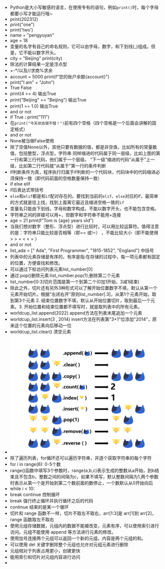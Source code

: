 - Python是大小写敏感的语言，在使用专有的语句，例如`print()`时，每个字母都要小写才能运行哦~
- print(202312)
- print("one")
- print('two')
- name = "pengyuyan"
- age = 18
- 变量的名字有自己的命名规则，它可以由字母，数字，和下划线(_)组成。但是，它不能以数字开头。
- city = "Beijing"   print(city)
- 除法的计算结果一定是浮点型
- +-*/以及//求商%求余
- account = 5000
print(f"您的账户余额{account}")
- print("I am" + "John")
- True False
- print(4 >= 4) 输出True
- print("Beijing" == "Beijing") 输出True
- print(1 == 1.0) 输出True
- and or not
- if True **:**     print("111")
- 在`print("今天状态很不错！")`前有四个空格（四个空格是一个后面会讲解的固定格式）
- and or not
- None被当做False使用
- 除了空值None以外，其他只要有数据的值，都是非空值，比如所有的常量数值，包括整型，浮点型，字符串
同样缩进的代码属于同一层级，比如上图的第一行和第三行代码，他们属于一个层级。
“下一级”缩进的代码“从属于”上一级，比如第二行代码就“从属于”第一行的条件判断
- if判断条件为真，程序执行归属于if判断的一个代码块，代码块中的代码缩进必须保持一致（即代码前面的空格数量保持一致）
- if else elif
- if后表达式带括号
- `else`和`elif`都是和`if`配对存在的。要找到当前的`elif`、`else`对应的if，最简单的方式就是往上找，找到上面离它最近且缩进空格一致的`if`
- 变量名只能由下划线，字母和数字构成，不能以数字开头，也不能包含空格。
- 字符串之间的拼接可以用+，但数字和字符串不能用+连接
- age = 21 print(f"Tom is {age} years old")
- 当我们想对数字（整形、浮点型）进行比较时，可以用比较运算符。值得注意的是：字符串只能比较是否相等（即== 或!=） ，不能比较大小（即不能使用 > > = < < = ）
- and or not
- list_ada = [" Ada", "First Programmer", "1815-1852", "England"] 中括号
- 列表中的元素存储是有序的，有序是指:在存储的过程中，每一项元素都有固定的位置，方便查找和修改。
- 可以通过下标访问列表元素list_number[0]
- 通过.pop()删除元素:list_number.pop(1);删除第二个元素
- list_number[0:3]切片范围是第一个到第二个(0加1开始，3减1结束)
- 除此之外，切片还有另外3种形式可以了解开始位置数字不填，默认从第一个元素开始切片。根据“左闭右开”原则list_number[:3]，从第1个元素开始，取到第3个元素 2. 结束位置数字不填，默认从开始位置切片，取到最后一个元素。3. 开始位置和结束位置都不填写时，就是取列表中的所有元素。
- worldcup_list.append(2022) append方法在列表末尾追加一个元素
- worldcup_list.insert(3 , 2014) insert方法在列表第"3+1"位添加"2014"，原来这个位置的元素向后移动一位
- worldcup_list.clear() 清空元素
- ![输入图片说明](/imgs/2024-07-07/U0qVEpuT6FjzhwiS.png)
- 除了遍历列表，for循环还可以遍历字符串，并逐个获取字符串的每个字符
- for i in range(6): 0-5个数
- range()函数中填写3个参数时，range(a,b,c)表示生成的整数从a开始，到b结束且不包含b，整数之间的间隔为c，如果不填写，默认整数间隔为1,两个参数时表示从第一个是开始到第二个数前面的数停止，一个数默认从0开始向后
- while i < 10:
- break continue 控制循环
- break 强行终止循环并执行循环之后的代码
- continue 结束的是某一个循环
- 切片和 range 函数不一样，切片不取左不取右，arr[1:3]是 arr[1]到 arr[2]，range 函数取左不取右
- 使用元组存储数据，元组内的数据不能被改变，元素有序，可以使用索引进行访问。元组不能使用 append 等方法进行元素的修改。
- 使用加号连接两个元组可以返回一个新的元组，内容是两个元组的和。
- 可以使用 del 关键字删除整个元组也允许对元组元素进行删除
- 元组相对于列表占用更小，创建更快
- 能用索引和切片对元组内容进行访问
- 



<!--stackedit_data:
eyJoaXN0b3J5IjpbLTE5MTUzMTI4NTMsLTE2NDI3MDI2NjMsLT
EwMzAyMzQ0MDEsLTE1NTc2MzkzNjAsLTIwMjAzMjYwOTUsMTg5
ODY2MTkzNiwzMTg0MzU0NTIsLTE0MDQ2MjU3OTQsNDYyMDM2OD
IsOTM2MDIwODQ0LC0zNzU5Mzc0MDQsLTI5MzY2NjE0LDE4Mzcz
MjA5ODMsMjA0MTQ4MjU1MywxNDg5Mzc3OTMyLDQ1MzUwNDU3My
wxOTY4NDUzNDgwLC0xMjg2NjQ1NTUsLTM5MTcxMjg1MCwtMTY5
OTQxMjA4OF19
-->